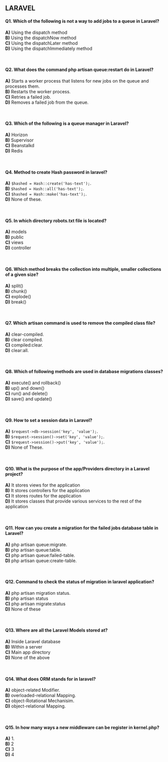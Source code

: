 ## LARAVEL

#### Q1. Which of the following is not a way to add jobs to a queue in Laravel?

**A)** Using the dispatch method  
**B)** Using the dispatchNow method  
**C)** Using the dispatchLater method  
**D)** Using the dispatchImmediately method  

<br>

#### Q2. What does the command php artisan queue:restart do in Laravel?


**A)** Starts a worker process that listens for new jobs on the queue and processes them.  
**B)** Restarts the worker process.  
**C)** Retries a failed job.  
**D)** Removes a failed job from the queue.  


<br>

#### Q3. Which of the following is a queue manager in Laravel?

**A)** Horizon  
**B)** Supervisor  
**C)** Beanstalkd  
**D)** Redis  

<br>

#### Q4. Method to create Hash password in laravel?

**A)** `$hashed = Hash::create('has-text');`.  
**B)** `$hashed = Hash::all('has-text');`.  
**C)** `$hashed = Hash::make('has-text');`.  
**D)** None of these.  

<br>

#### Q5. In which directory robots.txt file is located?

**A)** models  
**B)** public  
**C)** views   
**D)** controller 

<br>

#### Q6. Which method breaks the collection into multiple, smaller collections of a given size?

**A)** split()  
**B)** chunk()  
**C)** explode()  
**D)** break()

<br>

#### Q7. Which artisan command is used to remove the compiled class file?

**A)** clear-compiled.  
**B)** clear compiled.  
**C)** compiled:clear.  
**D)** clear:all.  

<br>

#### Q8. Which of following methods are used in database migrations classes?

**A)** execute() and rollback()  
**B)** up() and down()  
**C)** run() and delete()  
**D)** save() and update()  

<br>

#### Q9. How to set a session data in Laravel?

**A)** `$request->db->session('key', 'value');`.  
**B)** `$request->session()->set('key', 'value');`.  
**C)** `$request->session()->put('key', 'value');`.  
**D)** None of These.  

<br>

#### Q10. What is the purpose of the app/Providers directory in a Laravel project?

**A)** It stores views for the application  
**B)** It stores controllers for the application  
**C)** It stores routes for the application  
**D)** It stores classes that provide various services to the rest of the application

<br>

#### Q11. How can you create a migration for the failed jobs database table in Laravel?

**A)** php artisan queue:migrate.  
**B)** php artisan queue:table.  
**C)** php artisan queue:failed-table.  
**D)** php artisan queue:create-table.  

<br>

#### Q12. Command to check the status of migration in laravel application?

**A)** php artisan migration status.  
**B)** php artisan status  
**C)** php artisan migrate:status   
**D)** None of these  

<br>

#### Q13. Where are all the Laravel Models stored at?

**A)** Inside Laravel database  
**B)** Within a server  
**C)** Main app directory  
**D)** None of the above  

<br>

#### Q14. What does ORM stands for in laravel?

**A)** object-related Modifier.  
**B)** overloaded-relational Mapping.  
**C)** object-Rotational Mechanisim.  
**D)** object-relational Mapping.  

<br>

#### Q15. In how many ways a new middleware can be register in kernel.php?

**A)** 1.  
**B)** 2  
**C)** 3  
**D)** 4  
